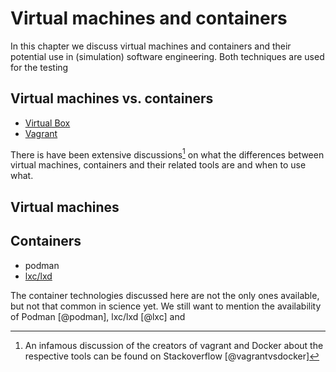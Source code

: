 # Virtual machines and containers

In this chapter we discuss virtual machines and containers and their potential use in (simulation) software engineering. Both techniques are used for the testing

## Virtual machines vs. containers

- [Virtual Box](https://www.virtualbox.org/)
- [Vagrant](https://www.vagrantup.com/)

There is have been extensive discussions[^1] on what the differences between virtual machines, containers and their related tools are and when to use what.

[^1]: An infamous discussion of the creators of vagrant and Docker about the respective tools can be found on Stackoverflow [@vagrantvsdocker]

## Virtual machines

## Containers

- podman
- [lxc/lxd](https://linuxcontainers.org/)


The container technologies discussed here are not the only ones available, but not that common in science yet. We still want to mention the availability of Podman [@podman], lxc/lxd [@lxc] and


